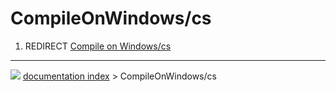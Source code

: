 # CompileOnWindows/cs
1.  REDIRECT [Compile on Windows/cs](Compile_on_Windows/cs.md)



---
![](images/Button_right.svg) [documentation index](../README.md) > CompileOnWindows/cs
